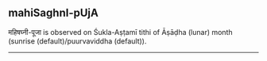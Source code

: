 ## mahiSaghnI-pUjA

महिषघ्नी-पूजा is observed on Śukla-Aṣṭamī tithi of Āṣāḍha (lunar) month (sunrise (default)/puurvaviddha (default)).


---
